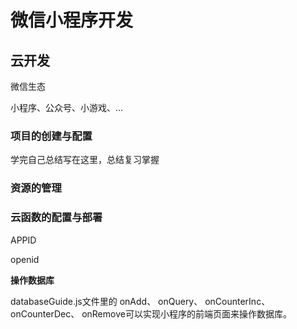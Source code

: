# 微信小程序开发



## 云开发

微信生态

小程序、公众号、小游戏、...





### 项目的创建与配置

学完自己总结写在这里，总结复习掌握



### 资源的管理



### 云函数的配置与部署











APPID



openid





**操作数据库**

databaseGuide.js文件里的 onAdd、 onQuery、 onCounterInc、 onCounterDec、 onRemove可以实现小程序的前端页面来操作数据库。